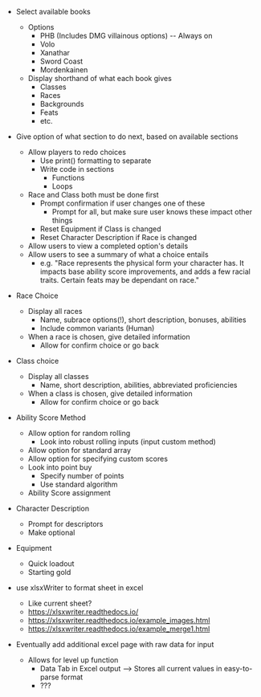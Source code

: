 - Select available books
	* Options
		- PHB (Includes DMG villainous options) -- Always on
		- Volo
		- Xanathar
		- Sword Coast
		- Mordenkainen
	* Display shorthand of what each book gives
		- Classes
		- Races
		- Backgrounds
		- Feats
		- etc.

- Give option of what section to do next, based on available sections
	* Allow players to redo choices
		- Use print() formatting to separate
		- Write code in sections
			* Functions
			* Loops
	* Race and Class both must be done first
		- Prompt confirmation if user changes one of these
			* Prompt for all, but make sure user knows these impact other things
		- Reset Equipment if Class is changed
		- Reset Character Description if Race is changed
	* Allow users to view a completed option's details
	* Allow users to see a summary of what a choice entails
		- e.g. "Race represents the physical form your character has. It impacts base ability score improvements, and adds a few racial traits. Certain feats may be dependant on race."
- Race Choice
	* Display all races
		- Name, subrace options(!), short description, bonuses, abilities
		- Include common variants (Human)
	* When a race is chosen, give detailed information
		- Allow for confirm choice or go back

- Class choice
	* Display all classes
		- Name, short description, abilities, abbreviated proficiencies
	* When a class is chosen, give detailed information
		- Allow for confirm choice or go back

- Ability Score Method
	* Allow option for random rolling
		- Look into robust rolling inputs (input custom method)
	* Allow option for standard array
	* Allow option for specifying custom scores
	* Look into point buy
		- Specify number of points
		- Use standard algorithm
	* Ability Score assignment

- Character Description
	* Prompt for descriptors
	* Make optional

- Equipment
	* Quick loadout
	* Starting gold

- use xlsxWriter to format sheet in excel
	* Like current sheet?
	* https://xlsxwriter.readthedocs.io/
	* https://xlsxwriter.readthedocs.io/example_images.html
	* https://xlsxwriter.readthedocs.io/example_merge1.html

- Eventually add additional excel page with raw data for input
	* Allows for level up function
		- Data Tab in Excel output --> Stores all current values in easy-to-parse format
		- ???
